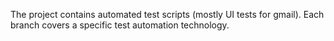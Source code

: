 The project contains automated test scripts (mostly UI tests for gmail). 
Each branch covers a specific test automation technology.